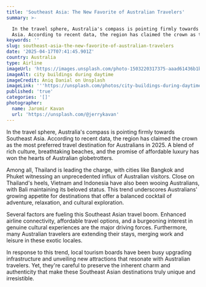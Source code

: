 ```yaml
---
title: 'Southeast Asia: The New Favorite of Australian Travelers'
summary: >-

  In the travel sphere, Australia's compass is pointing firmly towards Southeast
  Asia. According to recent data, the region has claimed the crown as th...
keywords: ''
slug: southeast-asia-the-new-favorite-of-australian-travelers
date: '2025-04-17T07:41:45.901Z'
country: Australia
type: Airline
imageUrl: 'https://images.unsplash.com/photo-1503220317375-aaad61436b1b'
imageAlt: city buildings during daytime
imageCredit: Aniq Danial on Unsplash
imageLink: '''https://unsplash.com/photos/city-buildings-during-daytime-prZLk4DWgzY'''
published: 'true'
categories: '[]'
photographer:
  name: Jaromir Kavan
  url: 'https://unsplash.com/@jerrykavan'
---
```






In the travel sphere, Australia's compass is pointing firmly towards Southeast Asia. According to recent data, the region has claimed the crown as the most preferred travel destination for Australians in 2025. A blend of rich culture, breathtaking beaches, and the promise of affordable luxury has won the hearts of Australian globetrotters.

Among all, Thailand is leading the charge, with cities like Bangkok and Phuket witnessing an unprecedented influx of Australian visitors. Close on Thailand's heels, Vietnam and Indonesia have also been wooing Australians, with Bali maintaining its beloved status. This trend underscores Australians' growing appetite for destinations that offer a balanced cocktail of adventure, relaxation, and cultural exploration.

Several factors are fueling this Southeast Asian travel boom. Enhanced airline connectivity, affordable travel options, and a burgeoning interest in genuine cultural experiences are the major driving forces. Furthermore, many Australian travelers are extending their stays, merging work and leisure in these exotic locales.

In response to this trend, local tourism boards have been busy upgrading infrastructure and unveiling new attractions that resonate with Australian travelers. Yet, they're careful to preserve the inherent charm and authenticity that make these Southeast Asian destinations truly unique and irresistible.
